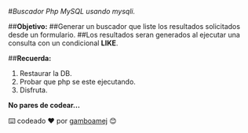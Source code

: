 #*Buscador Php MySQL usando mysqli.*

##**Objetivo:** 
##Generar un buscador que liste los resultados solicitados desde un formulario.
##Los resultados seran generados al ejecutar una consulta con un condicional **LIKE**.

##**Recuerda:**
1. Restaurar la DB.
2. Probar que php se este ejecutando.
3. Disfruta.

**No pares de codear...**

⌨️ codeado ❤️ por [gamboamej](https://github.com/gamboamej) 😊

